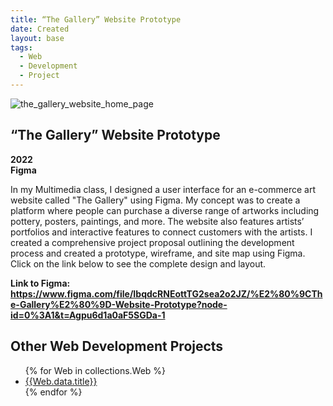 ```yaml
---
title: “The Gallery” Website Prototype
date: Created
layout: base
tags:
  - Web 
  - Development
  - Project
---
```


<div class="project_images_2">
    <img src="/images/the_gallery_website_home_page.png" alt="the_gallery_website_home_page">
 </div>

 <div class="project_text">
    <h2>“The Gallery” Website Prototype</h2>
    <p>
        <strong>2022<br>Figma</strong>
    </p>
</div>

<div class="project_bio">
    <p>
        In my Multimedia class, I designed a user interface for an e-commerce art website called 
        "The Gallery" using Figma. My concept was to create a platform where people can purchase 
        a diverse range of artworks including pottery, posters, paintings, and more. The website 
        also features artists’ portfolios and interactive features to connect customers with the 
        artists. I created a comprehensive project proposal outlining the development process and 
        created a prototype, wireframe, and site map using Figma. Click on the link below to see 
        the complete design and layout.
    </p>
</div>

 <div class="project_text">
    <p>
        <strong>Link to Figma: <a href="https://www.figma.com/file/IbqdcRNEottTG2sea2o2JZ/%E2%80%9CThe-Gallery%E2%80%9D-Website-Prototype?node-id=0%3A1&t=Agpu6d1a0aF5SGDa-1" target="_blank" rel="noopener noreferrer">https://www.figma.com/file/IbqdcRNEottTG2sea2o2JZ/%E2%80%9CThe-Gallery%E2%80%9D-Website-Prototype?node-id=0%3A1&t=Agpu6d1a0aF5SGDa-1</a></strong>
    </p>
</div>

<section class="collections">
  <h1>Other Web Development Projects</h1>
  <ul>
    {% for Web in collections.Web %}      
      <li><a href="{{Web.url}}">{{Web.data.title}}</a></li>
    {% endfor %}
  </ul>
</section>